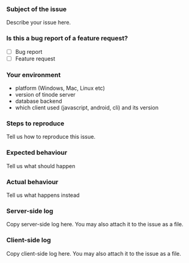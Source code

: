 ### Subject of the issue
Describe your issue here.

### Is this a bug report of a feature request?
- [ ] Bug report
- [ ] Feature request

### Your environment
* platform (Windows, Mac, Linux etc)
* version of tinode server
* database backend
* which client used (javascript, android, cli) and its version

### Steps to reproduce
Tell us how to reproduce this issue.

### Expected behaviour
Tell us what should happen

### Actual behaviour
Tell us what happens instead

### Server-side log
Copy server-side log here. You may also attach it to the issue as a file.

### Client-side log
Copy client-side log here. You may also attach it to the issue as a file.

